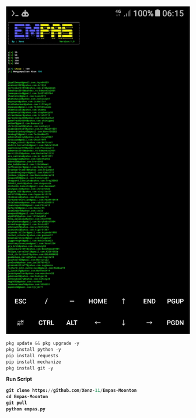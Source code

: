 ![Capture](https://github.com/Xenz-11/Empas-Moonton/blob/main/Ss/Screenshot_20220524-061529.jpg)
```python
pkg update && pkg upgrade -y
pkg install python -y
pip install requests
pip install mechanize
pkg install git -y
```
<b>Run Script
```python
git clone https://github.com/Xenz-11/Empas-Moonton
cd Empas-Moonton
git pull
python empas.py
